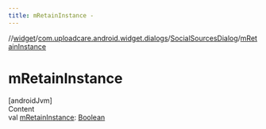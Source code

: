 ```yaml
---
title: mRetainInstance -
---
```

//[widget](../../index.md)/[com.uploadcare.android.widget.dialogs](../index.md)/[SocialSourcesDialog](index.md)/[mRetainInstance](m-retain-instance.md)



# mRetainInstance  
[androidJvm]  
Content  
val [mRetainInstance](m-retain-instance.md): [Boolean](https://kotlinlang.org/api/latest/jvm/stdlib/kotlin/-boolean/index.html)  



